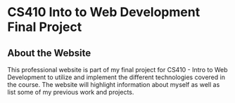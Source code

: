 # CS410 Into to Web Development Final Project

## About the Website

This professional website is part of my final project for CS410 - Intro to Web Development to utilize and implement the different technologies covered in the course. The website will highlight information about myself as well as list some of my previous work and projects.
